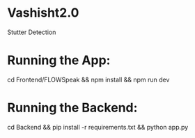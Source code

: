 # Vashisht2.0
Stutter Detection 

# Running the App:
cd Frontend/FLOWSpeak && npm install && npm run dev

# Running the Backend:
cd Backend && pip install -r requirements.txt && python app.py
